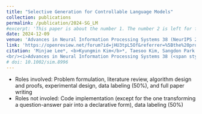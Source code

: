 ```yaml
---
title: "Selective Generation for Controllable Language Models"
collection: publications
permalink: /publication/2024-SG_LM
#excerpt: 'This paper is about the number 1. The number 2 is left for future work.'
date: 2024-12-09
venue: 'Advances in Neural Information Processing Systems 38 (NeurIPS 2024)'
link: 'https://openreview.net/forum?id=jHU3tpL5Of&referrer=%5Bthe%20profile%20of%20Kyungmin%20Kim%5D(%2Fprofile%3Fid%3D~Kyungmin_Kim3'
citation: 'Minjae Lee*, <b>Kyungmin Kim</b>*, Taesoo Kim, Sangdon Park.
<br/><i>Advances in Neural Information Processing Systems 38 (<span style="color:cyan">spotlight</span>).</i>, 2024'
# doi: 10.1002/sim.8996
---
```

* Roles involved: Problem formulation, literature review, algorithm design and proofs, experimental design, data labeling (50%), and full paper writing
* Roles not involed: Code implementation (except for the one transforming a question-answer pair into a declarative form), data labeling (50%)
